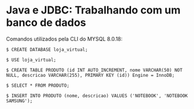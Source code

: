# Java e JDBC: Trabalhando com um banco de dados

Comandos utilizados pela CLI do MYSQL 8.0.18:

```
$ CREATE DATABASE loja_virtual;

$ USE loja_virtual;

$ CREATE TABLE PRODUTO (id INT AUTO_INCREMENT, nome VARCHAR(50) NOT NULL, descricao VARCHAR(255), PRIMARY KEY (id)) Engine = InnoDB;

$ SELECT * FROM PRODUTO;

$ INSERT INTO PRODUTO (nome, descricao) VALUES ('NOTEBOOK', 'NOTEBOOK SAMSUNG');
```
